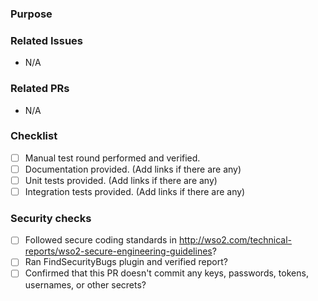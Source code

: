 ### Purpose
<!-- Describe the problem, feature, improvement or the change introduces by the PR briefly. Add screenshots/GIFs if UI/UX changes are introduced. -->

### Related Issues

- N/A

### Related PRs

- N/A

### Checklist

- [ ] Manual test round performed and verified.
- [ ] Documentation provided. (Add links if there are any)
- [ ] Unit tests provided. (Add links if there are any)
- [ ] Integration tests provided. (Add links if there are any)

### Security checks

- [ ] Followed secure coding standards in <http://wso2.com/technical-reports/wso2-secure-engineering-guidelines>?
- [ ] Ran FindSecurityBugs plugin and verified report?
- [ ] Confirmed that this PR doesn't commit any keys, passwords, tokens, usernames, or other secrets?
